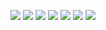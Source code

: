 ![](/images/books/this-is-marketing/this-is-marketing-2.jpg)
![](/images/books/this-is-marketing/this-is-marketing-3.jpg)
![](/images/books/this-is-marketing/this-is-marketing-4.jpg)
![](/images/books/this-is-marketing/this-is-marketing-5.jpg)
![](/images/books/this-is-marketing/this-is-marketing-6.jpg)
![](/images/books/this-is-marketing/this-is-marketing-7.jpg)
![](/images/books/this-is-marketing/this-is-marketing-8.jpg)
